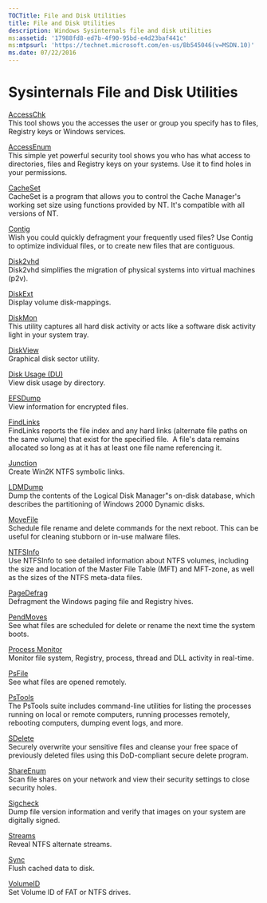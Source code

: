 ```yaml
---
TOCTitle: File and Disk Utilities
title: File and Disk Utilities
description: Windows Sysinternals file and disk utilities
ms:assetid: '17988fd8-ed7b-4f90-95bd-e4d23baf441c'
ms:mtpsurl: 'https://technet.microsoft.com/en-us/Bb545046(v=MSDN.10)'
ms.date: 07/22/2016
---
```

# Sysinternals File and Disk Utilities

[AccessChk](accesschk.md)  
This tool shows you the accesses the user or group you specify has
to files, Registry keys or Windows services.

[AccessEnum](accessenum.md)  
This simple yet powerful security tool shows you who has what access
to directories, files and Registry keys on your systems. Use it to
find holes in your permissions.

[CacheSet](cacheset.md)  
CacheSet is a program that allows you to control the Cache Manager's
working set size using functions provided by NT. It's compatible
with all versions of NT.

[Contig](contig.md)  
Wish you could quickly defragment your frequently used files? Use
Contig to optimize individual files, or to create new files that are
contiguous.

[Disk2vhd](disk2vhd.md)  
Disk2vhd simplifies the migration of physical systems into virtual
machines (p2v).

[DiskExt](diskext.md)  
Display volume disk-mappings.

[DiskMon](diskmon.md)  
This utility captures all hard disk activity or acts like a software
disk activity light in your system tray.

[DiskView](diskview.md)  
Graphical disk sector utility.

[Disk Usage (DU)](du.md)  
View disk usage by directory.

[EFSDump](efsdump.md)  
View information for encrypted files.

[FindLinks](findlinks.md)  
FindLinks reports the file index and any hard links (alternate file
paths on the same volume) that exist for the specified file.  A
file's data remains allocated so long as at it has at least one file
name referencing it.

[Junction](junction.md)  
Create Win2K NTFS symbolic links.

[LDMDump](ldmdump.md)  
Dump the contents of the Logical Disk Manager"s on-disk database,
which describes the partitioning of Windows 2000 Dynamic disks.

[MoveFile](movefile.md)  
Schedule file rename and delete commands for the next reboot. This
can be useful for cleaning stubborn or in-use malware files.

[NTFSInfo](ntfsinfo.md)  
Use NTFSInfo to see detailed information about NTFS volumes,
including the size and location of the Master File Table (MFT) and
MFT-zone, as well as the sizes of the NTFS meta-data files.

[PageDefrag](pagedefrag.md)  
Defragment the Windows paging file and Registry hives.

[PendMoves](pendmoves.md)  
See what files are scheduled for delete or rename the next time the
system boots.

[Process Monitor](procmon.md)  
Monitor file system, Registry, process, thread and DLL activity in
real-time.

[PsFile](psfile.md)  
See what files are opened remotely.

[PsTools](pstools.md)  
The PsTools suite includes command-line utilities for listing the
processes running on local or remote computers, running processes
remotely, rebooting computers, dumping event logs, and more.

[SDelete](sdelete.md)  
Securely overwrite your sensitive files and cleanse your free space
of previously deleted files using this DoD-compliant secure delete
program.

[ShareEnum](shareenum.md)  
Scan file shares on your network and view their security settings to
close security holes.

[Sigcheck](sigcheck.md)  
Dump file version information and verify that images on your system
are digitally signed.

[Streams](streams.md)  
Reveal NTFS alternate streams.

[Sync](sync.md)  
Flush cached data to disk.

[VolumeID](volumeid.md)  
Set Volume ID of FAT or NTFS drives.